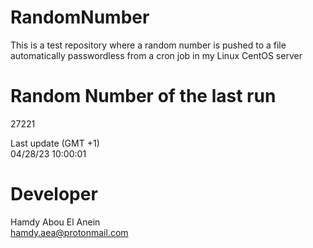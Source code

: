 # RandomNumber    
This is a test repository where a random number is pushed to a file automatically passwordless from a cron job in my Linux CentOS server    
# Random Number of the last run   
27221
      
Last update (GMT +1)    
04/28/23 10:00:01
# Developer    
Hamdy Abou El Anein   
hamdy.aea@protonmail.com
